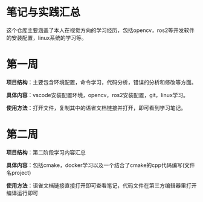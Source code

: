 # 笔记与实践汇总
这个仓库主要涵盖了本人在视觉方向的学习经历，包括opencv，ros2等开发软件的安装配置，linux系统的学习等。
# 第一周
**项目结构**：主要包含环境配置，命令学习，代码分析，错误的分析和修改等方面。

**具体内容**：vscode安装配置环境，opencv，ros2安装配置，git，linux学习。

**使用方法**：打开文件，复制其中的语雀文档链接并打开，即可看到学习笔记。

# 第二周
**项目结构**：第二阶段学习内容汇总

**具体内容**：包括cmake，docker学习以及一个结合了cmake的cpp代码编写(文件名project)

**使用方法**：语雀文档链接直接打开即可查看笔记，代码文件在第三方编辑器里打开编译运行即可
